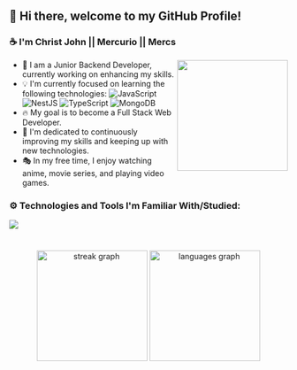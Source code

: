 ## 👋 Hi there, welcome to my GitHub Profile! 

### ☕ I'm Christ John || Mercurio || Mercs
<img align="right" height="200" src="https://camo.githubusercontent.com/62da68eb62b1e5f175f7d1f0191dd89a653d7908feb22d37d4a0ab07365d6791/68747470733a2f2f6d656469612e67697068792e636f6d2f6d656469612f4d3967624264396e6244724f5475314d71782f67697068792e676966"  />

- 👀 I am a Junior Backend Developer, currently working on enhancing my skills.
- 💡 I'm currently focused on learning the following technologies:
    ![JavaScript](https://img.shields.io/badge/Javascript-%23323330.svg?style=flat-square&logo=javascript&logoColor=%23F7DF1E)
    ![NestJS](https://img.shields.io/badge/NestJS-%23E0234E.svg?style=flat-square&logo=nestjs&logoColor=white)
    ![TypeScript](https://img.shields.io/badge/Typescript-%23007ACC.svg?style=flat-square&logo=typescript&logoColor=white)
    ![MongoDB](https://img.shields.io/badge/MongoDB-%234ea94b.svg?style=flat-square&logo=mongodb&logoColor=white)
- 🔥 My goal is to become a Full Stack Web Developer.
- 🚩 I'm dedicated to continuously improving my skills and keeping up with new technologies.
- 🎭 In my free time, I enjoy watching anime, movie series, and playing video games. 

### ⚙️ Technologies and Tools I'm Familiar With/Studied:

<p align="left">
  <a href="https://skillicons.dev">
    <img src="https://skillicons.dev/icons?i=html,css,js,laravel,nestjs,ts,github,mongo,mysql,postman,vscode,supabase" />
  </a>
</p>

#

<div align="center">
  <img src="https://streak-stats.demolab.com?user=CJS-Mercurio&locale=en&mode=daily&theme=dark&hide_border=true&border_radius=5&order=3" height="200" alt="streak graph"  />
  <img src="https://github-readme-stats.vercel.app/api/top-langs?username=CJS-Mercurio&locale=en&hide_title=false&layout=compact&card_width=320&langs_count=6&theme=dark&hide_border=true&order=2" height="200" alt="languages graph"  />
</div>

##
<!---
CJS-Mercurio/CJS-Mercurio is a ✨ special ✨ repository because its `README.md` (this file) appears on your GitHub profile.
You can click the Preview link to take a look at your changes.
--->
